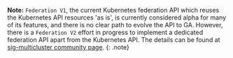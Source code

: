 **Note:** `Federation V1`, the current Kubernetes federation API which reuses the Kubernetes API 
resources 'as is', is currently considered alpha for many of its features, and there is no clear
path to evolve the API to GA. However, there is a `Federation V2` effort in progress to implement
a dedicated federation API apart from the Kubernetes API. The details can be found at
[sig-multicluster community page](https://github.com/kubernetes/community/tree/master/sig-multicluster).
{: .note}

<br>
